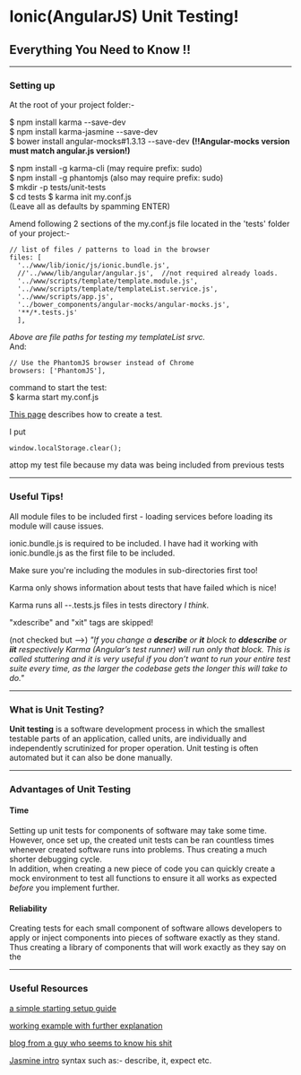 # Ionic(AngularJS) Unit Testing!
## Everything You Need to Know !!

-----

### Setting up
At the root of your project folder:-  

$ npm install karma --save-dev  
$ npm install karma-jasmine --save-dev  
$ bower install angular-mocks#1.3.13 --save-dev **(!!Angular-mocks version **must** match angular.js version!)**  

$ npm install -g karma-cli (may require prefix: sudo)  
$ npm install -g phantomjs (also may require prefix: sudo)  
$ mkdir -p tests/unit-tests  
$ cd tests
$ karma init my.conf.js  
(Leave all as defaults by spamming ENTER)  
  
Amend following 2 sections of the my.conf.js file located in the 'tests' folder of your project:-  
    
    // list of files / patterns to load in the browser
    files: [
      '../www/lib/ionic/js/ionic.bundle.js',  
  	  //'../www/lib/angular/angular.js',  //not required already loads.
  	  '../www/scripts/template/template.module.js',  
  	  '../www/scripts/template/templateList.service.js',    
  	  '../www/scripts/app.js',  
  	  '../bower_components/angular-mocks/angular-mocks.js',  
  	  '**/*.tests.js' 
  	  ],  
*Above are file paths for testing my templateList srvc.*  
 And:  
 
 	// Use the PhantomJS browser instead of Chrome
    browsers: ['PhantomJS'],
  
command to start the test:  
$ karma start my.conf.js  
  
[This page](http://jasmine.github.io/1.3/introduction.html) describes how to create a test.

I put

    window.localStorage.clear(); 

attop my test file because my data was being included from previous tests
<hr />

### Useful Tips!
All module files to be included first - loading services before loading its module will cause issues.  
  
ionic.bundle.js is required to be included. I have had it working with ionic.bundle.js as the first file to be included.  
  
Make sure you're including the modules in sub-directories first too!  
  
Karma only shows information about tests that have failed which is nice!  
  
Karma runs all --.tests.js files in tests directory *I think*.  

"xdescribe" and "xit" tags are skipped!  

(not checked but -->) *"If you change a **describe** or **it** block to **ddescribe** or **iit** respectively Karma (Angular’s test runner) will run only that block. This is called stuttering and it is very useful if you don’t want to run your entire test suite every time, as the larger the codebase gets the longer this will take to do."*

-----

### What is Unit Testing?
<b>Unit testing</b> is a software development process in which the smallest testable parts of an application, called units, are individually and independently scrutinized for proper operation. Unit testing is often automated but it can also be done manually.

-----

### Advantages of Unit Testing
#### Time
Setting up unit tests for components of software may take some time. However, once set up, the created unit tests can be ran countless times whenever created software runs into problems. Thus creating a much shorter debugging cycle.  
In addition, when creating a new piece of code you can quickly create a mock environment to test all functions to ensure it all works as expected *before* you implement further.
#### Reliability
Creating tests for each small component of software allows developers to apply or inject components into pieces of software exactly as they stand. Thus creating a library of components that will work exactly as they say on the 

-----

### Useful Resources

[a simple starting setup guide](http://mcgivery.com/unit-testing-ionic-app/)

[working example with further explanation](http://nathanleclaire.com/blog/2014/04/12/unit-testing-services-in-angularjs-for-fun-and-for-profit/)

[blog from a guy who seems to know his shit](http://nathanleclaire.com/blog/2014/04/12/unit-testing-services-in-angularjs-for-fun-and-for-profit/)

[Jasmine intro](http://jasmine.github.io/1.3/introduction.html) syntax such as:- describe, it, expect etc.
